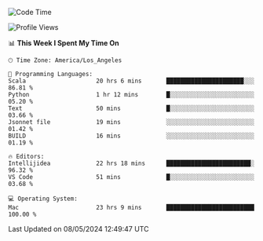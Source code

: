 <!--START_SECTION:waka-->
![Code Time](http://img.shields.io/badge/Code%20Time-983%20hrs%2019%20mins-blue)

![Profile Views](http://img.shields.io/badge/Profile%20Views-0-blue)

📊 **This Week I Spent My Time On** 

```text
🕑︎ Time Zone: America/Los_Angeles

💬 Programming Languages: 
Scala                    20 hrs 6 mins       ██████████████████████░░░   86.81 % 
Python                   1 hr 12 mins        █░░░░░░░░░░░░░░░░░░░░░░░░   05.20 % 
Text                     50 mins             █░░░░░░░░░░░░░░░░░░░░░░░░   03.66 % 
Jsonnet file             19 mins             ░░░░░░░░░░░░░░░░░░░░░░░░░   01.42 % 
BUILD                    16 mins             ░░░░░░░░░░░░░░░░░░░░░░░░░   01.19 % 

🔥 Editors: 
Intellijidea             22 hrs 18 mins      ████████████████████████░   96.32 % 
VS Code                  51 mins             █░░░░░░░░░░░░░░░░░░░░░░░░   03.68 % 

💻 Operating System: 
Mac                      23 hrs 9 mins       █████████████████████████   100.00 % 
```


 Last Updated on 08/05/2024 12:49:47 UTC
<!--END_SECTION:waka-->
